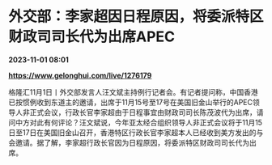 # 外交部：李家超因日程原因，将委派特区财政司司长代为出席APEC

**2023-11-01 08:01**

**https://www.gelonghui.com/live/1276179**

格隆汇11月1日丨外交部发言人汪文斌主持例行记者会。有记者提问称，中国香港已按惯例收到东道主的邀请，出席于11月15号至17号在美国旧金山举行的APEC领导人非正式会议，行政长官李家超由于日程事宜由财政司司长陈茂波代为出席，请问中方对此有何评论？汪文斌说，今年亚太经合组织领导人非正式会议将于11月15日至17日在美国旧金山召开，香港特区行政长官李家超本人已经收到美方发出的与会邀请。据了解，李家超行政长官因为日程原因，将委派特区财政司司长代为出席。